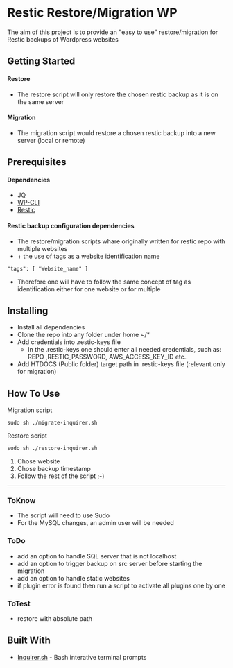 # Restic Restore/Migration WP

The aim of this project is to provide an "easy to use" restore/migration for Restic backups of Wordpress websites

## Getting Started
#### Restore  
  - The restore script will only restore the chosen restic backup as it is on the same server 
#### Migration
  - The migration script would restore a chosen restic backup into a new server (local or remote)


## Prerequisites
#### Dependencies 
* [JQ](https://stedolan.github.io/jq/)
* [WP-CLI](https://wp-cli.org/)
* [Restic](https://restic.net/)

#### Restic backup configuration dependencies
- The restore/migration scripts whare originally written for restic repo with multiple websites 
-  \+ the use of tags as a website identification name
```
"tags": [ "Website_name" ]
```
- Therefore one will have to follow the same concept of tag as identification either for one website or for multiple 


## Installing
- Install all dependencies 
- Clone the repo into any folder under home  ~/*
- Add credentials into .restic-keys file 
  - In the .restic-keys one should enter all needed credentials, such as: REPO ,RESTIC_PASSWORD, AWS_ACCESS_KEY_ID etc..
- Add HTDOCS (Public folder) target path in .restic-keys file (relevant only for migration) 


## How To Use 

Migration script 
```
sudo sh ./migrate-inquirer.sh
```

Restore script

```
sudo sh ./restore-inquirer.sh
```

1. Chose website 
2. Chose backup timestamp 
3. Follow the rest of the script ;-)

----------------

### ToKnow
- The script will need to use Sudo 
- For the MySQL changes, an admin user will be needed 

### ToDo 
- add an option to handle SQL server that is not localhost
- add an option to trigger backup on src server before starting the migration
- add an option to handle static websites
- if plugin error is found then run a script to activate all plugins one by one

### ToTest 
- restore with absolute path

## Built With

* [Inquirer.sh](https://github.com/tanhauhau/Inquirer.sh) - Bash interative terminal prompts
